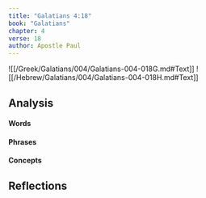```yaml
---
title: "Galatians 4:18"
book: "Galatians"
chapter: 4
verse: 18
author: Apostle Paul
---
```

![[/Greek/Galatians/004/Galatians-004-018G.md#Text]]
![[/Hebrew/Galatians/004/Galatians-004-018H.md#Text]]

## Analysis

#### Words

#### Phrases

#### Concepts

## Reflections
